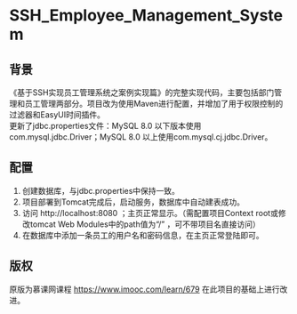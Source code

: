 # SSH_Employee_Management_System

## 背景
《基于SSH实现员工管理系统之案例实现篇》的完整实现代码，主要包括部门管理和员工管理两部分。项目改为使用Maven进行配置，并增加了用于权限控制的过滤器和EasyUI时间插件。  
更新了jdbc.properties文件：MySQL 8.0 以下版本使用com.mysql.jdbc.Driver；MySQL 8.0 以上使用com.mysql.cj.jdbc.Driver。

## 配置
1. 创建数据库，与jdbc.properties中保持一致。
2. 项目部署到Tomcat完成后，启动服务，数据库中自动建表成功。
3. 访问 http://localhost:8080 ；主页正常显示。（需配置项目Context root或修改tomcat Web Modules中的path值为“/” ，可不带项目名直接访问）
4. 在数据库中添加一条员工的用户名和密码信息，在主页正常登陆即可。

## 版权
原版为慕课网课程 https://www.imooc.com/learn/679 在此项目的基础上进行改进。

